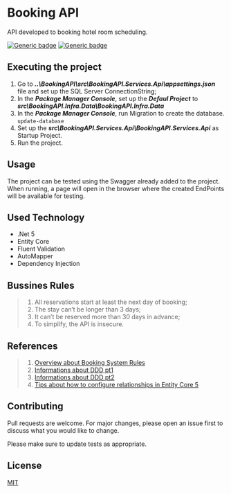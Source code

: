 # Booking API

API developed to booking hotel room scheduling. 

[![Generic badge](https://img.shields.io/badge/Made_with-.Net_5-blue.svg)](https://shields.io/)
[![Generic badge](https://img.shields.io/badge/Designer_Pattern-DDD-red.svg)](https://shields.io/)


## Executing the project

1. Go to ***..\BookingAPI\src\BookingAPI.Services.Api\appsettings.json*** file and set up the SQL Server ConnectionString;
2. In the ***Package Manager Console***, set up the ***Defaul Project*** to ***src\BookingAPI.Infra.Data\BookingAPI.Infra.Data***
3. In the ***Package Manager Console***, run Migration to create the database. ```update-database```
4. Set up the ***src\BookingAPI.Services.Api\BookingAPI.Services.Api*** as Startup Project.
5. Run the project.

## Usage

The project can be tested using the Swagger already added to the project.  
When running, a page will open in the browser where the created EndPoints will be available for testing.

## Used Technology
- .Net 5
- Entity Core
- Fluent Validation
- AutoMapper
- Dependency Injection

## Bussines Rules
> 1. All reservations start at least the next day of booking;
> 2. The stay can’t be longer than 3 days;
> 3. It can’t be reserved more than 30 days in advance;
> 4. To simplify, the API is insecure.


## References
> 1. [Overview about Booking System Rules](https://smallbusiness.co.uk/how-to-create-an-online-booking-system-2550306/)
> 2. [Informations about DDD pt1](https://medium.com/@ericandrade_24404/parte-01-criando-arquitetura-em-camadas-com-ddd-inje%C3%A7%C3%A3o-de-dep-ef-60b851c88461)
> 3. [Informations about DDD pt2](https://medium.com/@ericandrade_24404/parte-02-criando-arquitetura-em-camadas-com-ddd-inje%C3%A7%C3%A3o-de-dep-ef-defac0005667)
> 4. [Tips about how to configure relationships in Entity Core 5](https://www.michalbialecki.com/2020/10/02/how-to-configure-relationships-in-entity-framework-core-5/)


## Contributing
Pull requests are welcome. For major changes, please open an issue first to discuss what you would like to change.

Please make sure to update tests as appropriate.

## License
[MIT](https://choosealicense.com/licenses/mit/)

